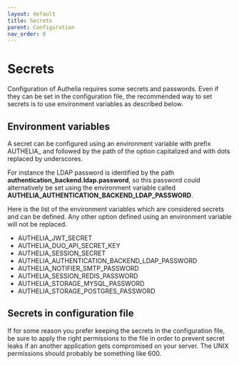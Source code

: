 ```yaml
---
layout: default
title: Secrets
parent: Configuration
nav_order: 8
---
```


# Secrets

Configuration of Authelia requires some secrets and passwords.
Even if they can be set in the configuration file, the recommended
way to set secrets is to use environment variables as described
below.

## Environment variables

A secret can be configured using an environment variable with prefix
AUTHELIA_ and followed by the path of the option capitalized
and with dots replaced by underscores.

For instance the LDAP password is identified by the path
**authentication_backend.ldap.password**, so this password could
alternatively be set using the environment variable called
**AUTHELIA_AUTHENTICATION_BACKEND_LDAP_PASSWORD**.

Here is the list of the environment variables which are considered
secrets and can be defined. Any other option defined using an
environment variable will not be replaced.

* AUTHELIA_JWT_SECRET
* AUTHELIA_DUO_API_SECRET_KEY
* AUTHELIA_SESSION_SECRET
* AUTHELIA_AUTHENTICATION_BACKEND_LDAP_PASSWORD
* AUTHELIA_NOTIFIER_SMTP_PASSWORD
* AUTHELIA_SESSION_REDIS_PASSWORD
* AUTHELIA_STORAGE_MYSQL_PASSWORD
* AUTHELIA_STORAGE_POSTGRES_PASSWORD

## Secrets in configuration file

If for some reason you prefer keeping the secrets in the configuration
file, be sure to apply the right permissions to the file in order to
prevent secret leaks if an another application gets compromised on your
server. The UNIX permissions should probably be something like 600.
